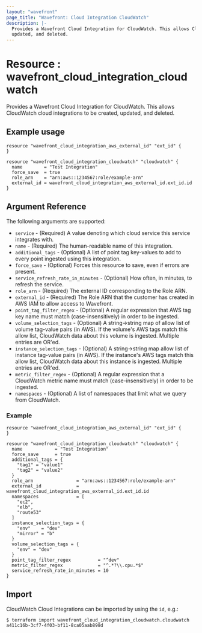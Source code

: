 ```yaml
---
layout: "wavefront"
page_title: "Wavefront: Cloud Integration CloudWatch"
description: |-
  Provides a Wavefront Cloud Integration for CloudWatch. This allows CloudWatch cloud integrations to be created,
  updated, and deleted.
---
```


# Resource : wavefront_cloud_integration_cloudwatch

Provides a Wavefront Cloud Integration for CloudWatch. This allows CloudWatch cloud integrations to be created,
updated, and deleted.

## Example usage

```hcl
resource "wavefront_cloud_integration_aws_external_id" "ext_id" {
}

resource "wavefront_cloud_integration_cloudwatch" "cloudwatch" {
  name        = "Test Integration"
  force_save  = true
  role_arn    = "arn:aws::1234567:role/example-arn"
  external_id = wavefront_cloud_integration_aws_external_id.ext_id.id
}
```

## Argument Reference

The following arguments are supported:

* `service` - (Required) A value denoting which cloud service this service integrates with.
* `name` - (Required) The human-readable name of this integration.
* `additional_tags` - (Optional) A list of point tag key-values to add to every point ingested using this integration.
* `force_save` - (Optional) Forces this resource to save, even if errors are present.
* `service_refresh_rate_in_minutes` - (Optional) How often, in minutes, to refresh the service.
* `role_arn` - (Required) The external ID corresponding to the Role ARN.
* `external_id` - (Required) The Role ARN that the customer has created in AWS IAM to allow access to Wavefront.
* `point_tag_filter_regex` - (Optional) A regular expression that AWS tag key name must match (case-insensitively)
  in order to be ingested.
* `volume_selection_tags` - (Optional) A string->string map of allow list of volume tag-value pairs (in AWS).
  If the volume's AWS tags match this allow list, CloudWatch data about this volume is ingested.
  Multiple entries are OR'ed.
* `instance_selection_tags` - (Optional) A string->string map allow list of instance tag-value pairs (in AWS).
  If the instance's AWS tags match this allow list, CloudWatch data about this instance is ingested.
  Multiple entries are OR'ed.
* `metric_filter_regex` - (Optional) A regular expression that a CloudWatch metric name must match (case-insensitively) in order to be ingested.
* `namespaces` - (Optional) A list of namespaces that limit what we query from CloudWatch.

### Example

```hcl
resource "wavefront_cloud_integration_aws_external_id" "ext_id" {
}

resource "wavefront_cloud_integration_cloudwatch" "cloudwatch" {
  name            = "Test Integration"
  force_save      = true
  additional_tags = {
    "tag1" = "value1"
    "tag2" = "value2"
  }
  role_arn                = "arn:aws::1234567:role/example-arn"
  external_id             = wavefront_cloud_integration_aws_external_id.ext_id.id
  namespaces              = [
    "ec2",
    "elb",
    "route53"
  ]
  instance_selection_tags = {
    "env"    = "dev"
    "mirror" = "b"
  }
  volume_selection_tags = {
    "env" = "dev"
  }
  point_tag_filter_regex          = "^dev"
  metric_filter_regex             = "^.*?\\.cpu.*$"
  service_refresh_rate_in_minutes = 10
}
```

## Import

CloudWatch Cloud Integrations can be imported by using the `id`, e.g.:

```
$ terraform import wavefront_cloud_integration_cloudwatch.cloudwatch a411c16b-3cf7-4f03-bf11-8ca05aab898d
```